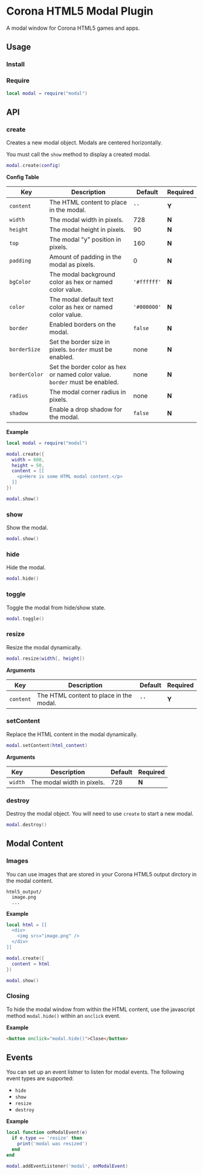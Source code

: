 # Corona HTML5 Modal Plugin

A modal window for Corona HTML5 games and apps.

## Usage

### Install

### Require

```lua
local modal = require("modal")
```

## API

### create

Creates a new modal object. Modals are centered horizontally.

You must call the `show` method to display a created modal.

```lua
modal.create(config)
```

__Config Table__

|Key|Description|Default|Required|
|---|-----------|-------|--------|
|`content`|The HTML content to place in the modal.|`''`|__Y__|
|`width`|The modal width in pixels.|728|__N__|
|`height`|The modal height in pixels.|90|__N__|
|`top`|The modal "y" position in pixels.|160|__N__|
|`padding`|Amount of padding in the modal as pixels.|0|__N__|
|`bgColor`|The modal background color as hex or named color value.|`'#ffffff'`|__N__|
|`color`|The modal default text color as hex or named color value.|`'#000000'`|__N__|
|`border`|Enabled borders on the modal.|`false`|__N__|
|`borderSize`|Set the border size in pixels. `border` must be enabled.|none|__N__|
|`borderColor`|Set the border color as hex or named color value. `border` must be enabled.|none|__N__|
|`radius`|The modal corner radius in pixels.|none|__N__|
|`shadow`|Enable a drop shadow for the modal.|`false`|__N__|

__Example__

```lua
local modal = require("modal")

modal.create({
  width = 600,
  height = 50,
  content = [[
    <p>Here is some HTML modal content.</p>
  ]]
})

modal.show()
```

### show

Show the modal.

```lua
modal.show()
```

### hide

Hide the modal.

```lua
modal.hide()
```

### toggle

Toggle the modal from hide/show state.

```lua
modal.toggle()
```

### resize

Resize the modal dynamically.

```lua
modal.resize(width[, height])
```

__Arguments__

|Key|Description|Default|Required|
|---|-----------|-------|--------|
|`content`|The HTML content to place in the modal.|`''`|__Y__|


### setContent

Replace the HTML content in the modal dynamically.

```lua
modal.setContent(html_content)
```

__Arguments__

|Key|Description|Default|Required|
|---|-----------|-------|--------|
|`width`|The modal width in pixels.|728|__N__|

### destroy

Destroy the modal object. You will need to use `create` to start a new modal.

```lua
modal.destroy()
```

## Modal Content

### Images

You can use images that are stored in your Corona HTML5 output dirctory in the modal content.

```
html5_output/
  image.png
  ...
```

__Example__

```lua
local html = [[
  <div>
    <img src="image.png" />
  </div>
]]

modal.create({
  content = html
})

modal.show()
```

### Closing

To hide the modal window from within the HTML content, use the javascript method `modal.hide()` within an `onclick` event.

__Example__

```html
<button onclick="modal.hide()">Close</button>
```

## Events

You can set up an event listner to listen for modal events. The following event types are supported:

 - `hide`
 - `show`
 - `resize`
 - `destroy`

__Example__

```lua
local function onModalEvent(e)
  if e.type == 'resize' then
    print('modal was resized')
  end
end

modal.addEventListener('modal', onModalEvent)
```